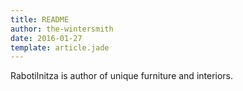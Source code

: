 ```yaml
---
title: README
author: the-wintersmith
date: 2016-01-27
template: article.jade
---
```


Rabotilnitza is author of unique furniture and interiors.
